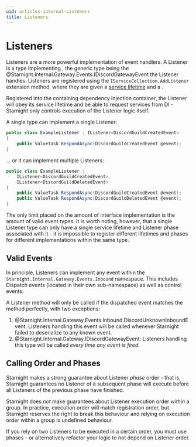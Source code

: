 ```yaml
---
uid: articles-internal-Listeners
title: Listeners
---
```


# Listeners

Listeners are a more powerful implementation of event handlers. A Listener is a type implementing <xref href="Starnight.Internal.Gateway.Listeners.IListener`1">, the generic type being the @Starnight.Internal.Gateway.Events.IDiscordGatewayEvent the Listener handles. Listeners are registered using the `IServiceCollection.AddListener` extension method, where they are given a [service lifetime](https://learn.microsoft.com/en-us/dotnet/api/microsoft.extensions.dependencyinjection.servicelifetime) and a <xref href="Starnight.Internal.Gateway.Listeners.ListenerPhase?text=phase">.

Registered into the containing dependency injection container, the Listener will obey its service lifetime and be able to request services from DI - Starnight only controls execution of the Listener logic itself.

A single type can implement a single Listener:

~~~cs
public class ExampleListener : IListener<DiscordGuildCreatedEvent>
{
    public ValueTask RespondAsync(DiscordGuildCreatedEvent @event);
}
~~~

... or it can implement multiple Listeners:

~~~cs
public class ExampleListener :
    IListener<DiscordGuildCreatedEvent>,
    IListener<DiscordGuildDeletedEvent>
{
    public ValueTask RespondAsync(DiscordGuildCreatedEvent @event);
    public ValueTask RespondAsync(DiscordGuildDeletedEvent @event);
}
~~~

The only limit placed on the amount of interface implementation is the amount of valid event types. It is worth noting, however, that a single Listener type can only have a single service lifetime and Listener phase associated with it - it is impossible to register different lifetimes and phases for different implementations within the same type.

## Valid Events

In principle, Listeners can implement any event within the `Starnight.Internal.Gateway.Events.Inbound` namespace. This includes Dispatch events (located in their own sub-namespace) as well as control events.

A Listener method will only be called if the dispatched event matches the method perfectly, with two exceptions:

1.  @Starnight.Internal.Gateway.Events.Inbound.DiscordUnknownInboundEvent: Listeners handling this event will be called whenever Starnight failed to deserialize to any known event.
2. @Starnight.Internal.Gateway.IDiscordGatewayEvent: Listeners handling this type will be called *every time any event is fired.*

## Calling Order and Phases

Starnight makes a strong guarantee about Listener *phase* order - that is, Starnight guarantees no Listener of a subsequent phase will execute before all Listeners of the previous phase have finished.

Starnight does *not* make guarantees about Listener execution order *within* a group. In practice, execution order will match registration order, but Starnight reserves the right to break this behaviour and relying on execution order within a group is undefined behaviour.

If you rely on two Listeners to be executed in a certain order, you must use phases - or alternatively refactor your logic to not depend on Listener order.
